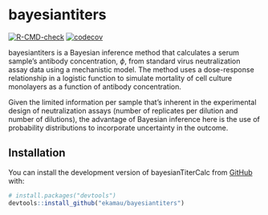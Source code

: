 <!-- README.md is generated from README.Rmd. Please edit that file -->

# bayesiantiters

<!-- badges: start -->

[![R-CMD-check](https://github.com/ekamau/bayesianTiterCalc/workflows/R-CMD-check/badge.svg)](https://github.com/ekamau/bayesianTiterCalc/actions)
[![codecov](https://codecov.io/gh/ekamau/bayesianTiterCalc/branch/main/graph/badge.svg?token=PgQrYAAQBz)](https://codecov.io/gh/ekamau/bayesianTiterCalc)

<!-- badges: end -->

bayesiantiters is a Bayesian inference method that calculates a serum sample’s antibody concentration, $\phi$, from
standard virus neutralization assay data using a mechanistic model. The method uses a dose-response relationship in a logistic function to simulate mortality of cell culture monolayers as a function of antibody concentration.

Given the limited information per sample that’s inherent in the
experimental design of neutralization assays (number of replicates per dilution and number of dilutions), the advantage of Bayesian inference here is the use of probability distributions to incorporate uncertainty in the outcome.


## Installation

You can install the development version of bayesianTiterCalc from
[GitHub](https://github.com/) with:

``` r
# install.packages("devtools")
devtools::install_github("ekamau/bayesiantiters")
```

